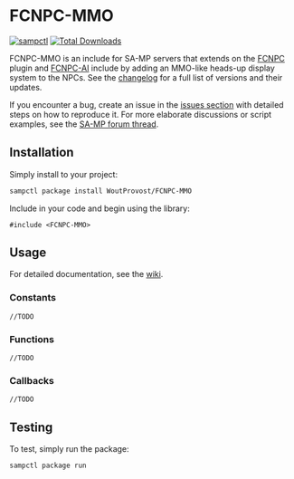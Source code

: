 # FCNPC-MMO
[![sampctl](https://img.shields.io/badge/sampctl-FCNPC--MMO-2f2f2f.svg?style=for-the-badge)](https://github.com/WoutProvost/FCNPC-MMO)
[![Total Downloads](https://img.shields.io/github/downloads/WoutProvost/FCNPC-MMO/total.svg?label=total%20downloads)](https://www.somsubhra.com/github-release-stats/?username=WoutProvost&repository=FCNPC-MMO)

FCNPC-MMO is an include for SA-MP servers that extends on the [FCNPC](https://github.com/ziggi/FCNPC) plugin and [FCNPC-AI](https://github.com/WoutProvost/FCNPC-AI) include by adding an MMO-like heads-up display system to the NPCs. See the [changelog](./CHANGELOG.md) for a full list of versions and their updates.

If you encounter a bug, create an issue in the [issues section](../../issues) with detailed steps on how to reproduce it. For more elaborate discussions or script examples, see the [SA-MP forum thread](https://forum.sa-mp.com/showthread.php?p=3733074).

## Installation
Simply install to your project:
```bash
sampctl package install WoutProvost/FCNPC-MMO
```

Include in your code and begin using the library:
```pawn
#include <FCNPC-MMO>
```

## Usage
For detailed documentation, see the [wiki](../../wiki).
### Constants
```pawn
//TODO
```
### Functions
```pawn
//TODO
```
### Callbacks
```pawn
//TODO
```

## Testing
<!--
What sampctl package run does - run unit tests or prompt user to connect as a player.

Whether your library is tested with a simple `main()` and `print`,
unit-tested, or demonstrated via prompting the player to connect, you should
include some basic information for users to try out your code in some way.

Depending on whether your package is tested via in-game "demo tests" or
y_testing unit-tests, you should indicate to readers what to expect below here.
-->
To test, simply run the package:
```bash
sampctl package run
```
